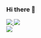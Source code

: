 ### Hi there 👋
<div>
<a href="https://github.com/anuraghazra/github-readme-stats" target="_blank">
  <img align="top" src="https://github-readme-stats-vercel-mvidaldp.vercel.app/api/?username=mvidaldp&show_icons=true&theme=transparent&include_all_commits=true&hide_border=true&rank_icon=percentile" />
</a>
<a href="https://github.com/anuraghazra/github-readme-stats" target="_blank">
  <img src="https://github-readme-stats-vercel-mvidaldp.vercel.app/api/top-langs/?username=mvidaldp&theme=transparent&layout=donut&langs_count=10&size_weight=0&count_weight=1&hide=ShaderLab,GLSL,CMake,SmallTalk&hide_border=true" />
</a>
</div>

<div>
<a href="https://github.com/anuraghazra/github-readme-stats" target="_blank">
  <img src="https://visitor-badge.laobi.icu/badge?page_id=mvidaldp.mvidaldp" />
</a>
</div>

